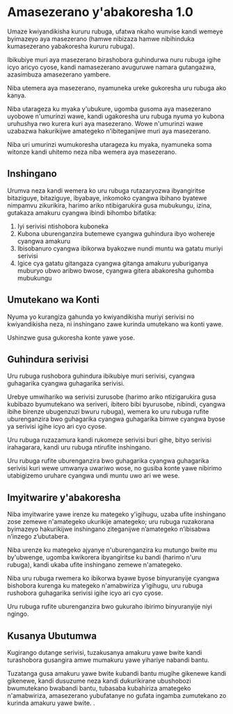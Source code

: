 # Amasezerano y'abakoresha 1.0

Umaze kwiyandikisha kururu rubuga, ufatwa nkaho wunvise kandi wemeye byimazeyo aya masezerano (hamwe nibizaza hamwe nibihinduka kumasezerano yabakoresha kururu rubuga).

Ibikubiye muri aya masezerano birashobora guhindurwa nuru rubuga igihe icyo aricyo cyose, kandi namasezerano avuguruwe namara gutangazwa, azasimbuza amasezerano yambere.

Niba utemera aya masezerano, nyamuneka ureke gukoresha uru rubuga ako kanya.

Niba utarageza ku myaka y'ubukure, ugomba gusoma aya masezerano uyobowe n'umurinzi wawe, kandi ugakoresha uru rubuga nyuma yo kubona uruhushya rwo kurera kuri aya masezerano. Wowe n'umurinzi wawe uzabazwa hakurikijwe amategeko n'ibiteganijwe muri aya masezerano.

Niba uri umurinzi wumukoresha utarageza ku myaka, nyamuneka soma witonze kandi uhitemo neza niba wemera aya masezerano.

## Inshingano

Urumva neza kandi wemera ko uru rubuga rutazaryozwa ibyangiritse bitaziguye, bitaziguye, ibyabaye, inkomoko cyangwa ibihano byatewe nimpamvu zikurikira, harimo ariko ntibigarukira gusa mubukungu, izina, gutakaza amakuru cyangwa ibindi bihombo bifatika:

1. Iyi serivisi ntishobora kuboneka
1. Kubona uburenganzira butemewe cyangwa guhindura ibyo wohereje cyangwa amakuru
1. Ibisobanuro cyangwa ibikorwa byakozwe nundi muntu wa gatatu muriyi serivisi
1. Igice cya gatatu gitangaza cyangwa gitanga amakuru yuburiganya muburyo ubwo aribwo bwose, cyangwa gitera abakoresha guhomba mubukungu

## Umutekano wa Konti

Nyuma yo kurangiza gahunda yo kwiyandikisha muriyi serivisi no kwiyandikisha neza, ni inshingano zawe kurinda umutekano wa konti yawe.

Ushinzwe gusa gukoresha konte yawe yose.

## Guhindura serivisi

Uru rubuga rushobora guhindura ibikubiye muri serivisi, cyangwa guhagarika cyangwa guhagarika serivisi.

Urebye umwihariko wa serivisi zurusobe (harimo ariko ntizigarukira gusa kubibazo byumutekano wa seriveri, ibitero bibi byurusobe, nibindi, cyangwa ibihe birenze ubugenzuzi bwuru rubuga), wemera ko uru rubuga rufite uburenganzira bwo guhagarika cyangwa guhagarika bimwe cyangwa byose ya serivisi igihe icyo ari cyo cyose.

Uru rubuga ruzazamura kandi rukomeze serivisi buri gihe, bityo serivisi irahagarara, kandi uru rubuga ntirufite inshingano.

Uru rubuga rufite uburenganzira bwo guhagarika cyangwa guhagarika serivisi kuri wewe umwanya uwariwo wose, no gusiba konte yawe nibirimo utabigizemo uruhare cyangwa undi muntu uwo ari we wese.

## Imyitwarire y'abakoresha

Niba imyitwarire yawe irenze ku mategeko y'igihugu, uzaba ufite inshingano zose zemewe n'amategeko ukurikije amategeko; uru rubuga ruzakorana byimazeyo hakurikijwe inshingano ziteganijwe n’amategeko n’ibisabwa n’inzego z’ubutabera.

Niba urenze ku mategeko ajyanye n'uburenganzira ku mutungo bwite mu by'ubwenge, ugomba kwikorera ibyangiritse ku bandi (harimo n'uru rubuga), kandi ukaba ufite inshingano zemewe n'amategeko.

Niba uru rubuga rwemera ko ibikorwa byawe byose binyuranyije cyangwa bishobora kurenga ku mategeko n'amabwiriza y’igihugu, uru rubuga rushobora guhagarika serivisi igihe icyo ari cyo cyose.

Uru rubuga rufite uburenganzira bwo gukuraho ibirimo binyuranyije niyi ngingo.

## Kusanya Ubutumwa

Kugirango dutange serivisi, tuzakusanya amakuru yawe bwite kandi turashobora gusangira amwe mumakuru yawe yihariye nabandi bantu.

Tuzatanga gusa amakuru yawe bwite kubandi bantu mugihe gikenewe kandi gikenewe, kandi dusuzume neza kandi dukurikirane ubushobozi bwumutekano bwabandi bantu, tubasaba kubahiriza amategeko n'amabwiriza, amasezerano yubufatanye no gufata ingamba zumutekano zo kurinda amakuru yawe bwite. .
